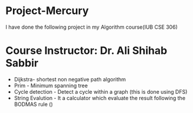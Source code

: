 # Project-Mercury
I have done the following project in my Algorithm course(IUB CSE 306)
# Course Instructor: Dr. Ali Shihab Sabbir
* Dijkstra- shortest non negative path algorithm
* Prim - Minimum spanning tree
* Cycle detection - Detect a cycle within a graph (this is done using DFS)
* String Evalution - It a calculator which evaluate the result following the BODMAS rule ()
